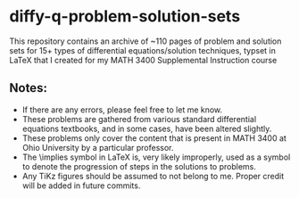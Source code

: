 # diffy-q-problem-solution-sets
 This repository contains an archive of ~110 pages of problem and solution sets for 15+ types of differential equations/solution techniques, typset in LaTeX that I created for my MATH 3400 Supplemental Instruction course

## Notes:
- If there are any errors, please feel free to let me know.
- These problems are gathered from various standard differential equations textbooks, and in some cases, have been altered slightly.
- These problems only cover the content that is present in MATH 3400 at Ohio University by a particular professor.
- The \implies symbol in LaTeX is, very likely improperly, used as a symbol to denote the progression of steps in the solutions to problems.
- Any TiKz figures should be assumed to not belong to me. Proper credit will be added in future commits.
